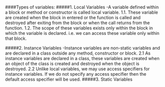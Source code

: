 ####Types of variables:
#####1. Local Variables
-A variable defined within a block or method or constructor is called local variable.
1.1. 
These variable are created when the block in entered or the function is called and destroyed after exiting from the block or when the call returns from the function.
1.2. 
The scope of these variables exists only within the block in which the variable is declared. i.e. we can access these variable only within that block.

#####2. Instance Variables
-Instance variables are non-static variables and are declared in a class outside any method, constructor or block.
2.1 As instance variables are declared in a class, these variables are created when an object of the class is created and destroyed when the object is destroyed.
2.2 Unlike local variables, we may use access specifiers for instance variables. If we do not specify any access specifier then the default access specifier will be used.
#####3. Static Variables